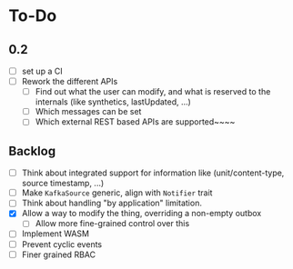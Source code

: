 # To-Do

## 0.2

* [ ] set up a CI
* [ ] Rework the different APIs
  * [ ] Find out what the user can modify, and what is reserved to the internals (like synthetics, lastUpdated, ...)
  * [ ] Which messages can be set
  * [ ] Which external REST based APIs are supported~~~~

## Backlog

* [ ] Think about integrated support for information like (unit/content-type, source timestamp, ...)
* [ ] Make `KafkaSource` generic, align with `Notifier` trait
* [ ] Think about handling "by application" limitation.
* [x] Allow a way to modify the thing, overriding a non-empty outbox
  * [ ] Allow more fine-grained control over this
* [ ] Implement WASM
* [ ] Prevent cyclic events
* [ ] Finer grained RBAC
